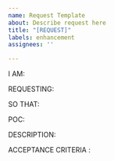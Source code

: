 ```yaml
---
name: Request Template
about: Describe request here
title: "[REQUEST]"
labels: enhancement
assignees: ''

---
```


I AM:

REQUESTING: 

SO THAT: 


POC:

DESCRIPTION: 

ACCEPTANCE CRITERIA :
